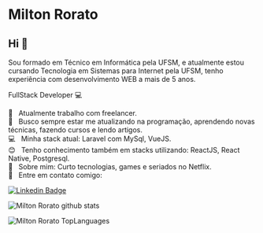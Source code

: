 # Milton Rorato

## Hi 👋
Sou formado em Técnico em Informática pela UFSM, e atualmente estou cursando  Tecnologia em Sistemas para Internet pela UFSM, tenho experiência com desenvolvimento WEB a mais de 5 anos.


FullStack Developer :computer:

 :rocket: &nbsp; Atualmente trabalho com freelancer.
 <br/> :purple_heart: &nbsp; Busco sempre estar me atualizando na programação, aprendendo novas técnicas, fazendo cursos e lendo artigos.
 <br/> 💻 &nbsp; Minha stack atual: Laravel com MySql, VueJS.
 <br/> :blush: &nbsp; Tenho conhecimento também em stacks utilizando: ReactJS, React Native, Postgresql.
 <br/> 💬 &nbsp; Sobre mim: Curto tecnologias, games e seriados no Netflix.
 <br/> 📩 &nbsp; Entre em contato comigo: 
 
 [![Linkedin Badge](https://img.shields.io/badge/-MiltonRorato-blue?style=flat-square&logo=Linkedin&logoColor=white&link=https://www.linkedin.com/in/tabordamarcos/)](https://www.linkedin.com/in/miltonrorato/) 

![Milton Rorato github stats](https://github-readme-stats.vercel.app/api?username=mrorato&count_private=true&show_icons=true&theme=dark&hide=stars)


![Milton Rorato TopLanguages](https://github-readme-stats.vercel.app/api/top-langs/?username=mrorato&layout=compact)

